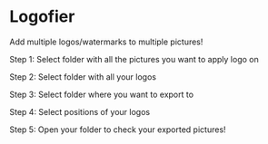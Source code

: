 # Logofier
Add multiple logos/watermarks to multiple pictures!

Step 1:
  Select folder with all the pictures you want to apply logo on

Step 2:
  Select folder with all your logos
  
Step 3:
  Select folder where you want to export to
  
Step 4:
  Select positions of your logos
  
Step 5:
  Open your folder to check your exported pictures!
